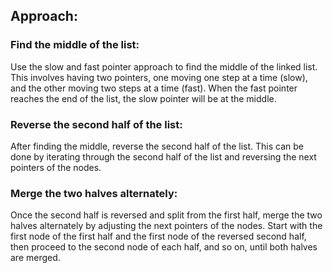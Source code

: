 ## Approach:

### Find the middle of the list:

Use the slow and fast pointer approach to find the middle of the linked list. This involves having two pointers, one moving one step at a time (slow), and the other moving two steps at a time (fast). When the fast pointer reaches the end of the list, the slow pointer will be at the middle.

### Reverse the second half of the list:

After finding the middle, reverse the second half of the list. This can be done by iterating through the second half of the list and reversing the next pointers of the nodes.

### Merge the two halves alternately:

Once the second half is reversed and split from the first half, merge the two halves alternately by adjusting the next pointers of the nodes. Start with the first node of the first half and the first node of the reversed second half, then proceed to the second node of each half, and so on, until both halves are merged.
